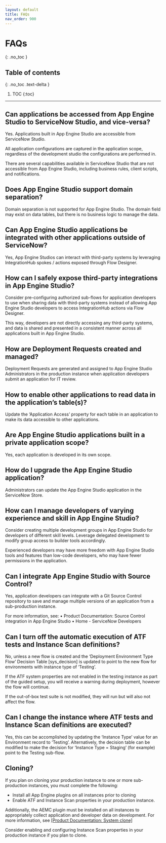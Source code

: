 ```yaml
---
layout: default
title: FAQs
nav_order: 900
---
```


# FAQs
{: .no_toc }

## Table of contents
{: .no_toc .text-delta }

1. TOC
{:toc}

---

## Can applications be accessed from App Engine Studio to ServiceNow Studio, and vice-versa?
Yes. Applications built in App Engine Studio are accessible from ServiceNow Studio.

All application configurations are captured in the application scope, regardless of the development studio the configurations are performed in.

There are several capabilities available in ServiceNow Studio that are not accessible from App Engine Studio, including business rules, client scripts, and notifications. 

## Does App Engine Studio support domain separation?
Domain separation is not supported for App Engine Studio. The domain field may exist on data tables, but there is no business logic to manage the data.

## Can App Engine Studio applications be integrated with other applications outside of ServiceNow?
Yes, App Engine Studios can interact with third-party systems by leveraging IntegrationHub spokes / actions exposed through Flow Designer.

## How can I safely expose third-party integrations in App Engine Studio?
Consider pre-configuring authorized sub-flows for application developers to use when sharing data with third-party systems instead of allowing App Engine Studio developers to access IntegrationHub actions via Flow Designer.

This way, developers are not directly accessing any third-party systems, and data is shared and presented in a consistent manner across all applications built in App Engine Studio.

## How are Deployment Requests created and managed?
Deployment Requests are generated and assigned to App Engine Studio Administrators in the production instance when application developers submit an application for IT review.

## How to enable other applications to read data in the application’s table(s)?
Update the ‘Application Access’ property for each table in an application to make its data accessible to other applications.

## Are App Engine Studio applications built in a private application scope?
Yes, each application is developed in its own scope.

## How do I upgrade the App Engine Studio application?
Administrators can update the App Engine Studio application in the ServiceNow Store. 

## How can I manage developers of varying experience and skill in App Engine Studio?
Consider creating multiple development groups in App Engine Studio for developers of different skill levels. Leverage delegated development to modify group access to builder tools accordingly.

Experienced developers may have more freedom with App Engine Studio tools and features than low-code developers, who may have fewer permissions in the application.

## Can I integrate App Engine Studio with Source Control?
Yes, application developers can integrate with a Git Source Control repository to save and manage multiple versions of an application from a sub-production instance.

For more information, see:
• Product Documentation: Source Control integration in App Engine Studio
• Home - ServiceNow Developers

## Can I turn off the automatic execution of ATF tests and Instance Scan definitions?
No, unless a new flow is created and the ‘Deployment Environment Type Flow’ Decision Table [sys_decision] is updated to point to the new flow for environments with instance  type of ‘Testing’.

If the ATF system properties are not enabled in the testing instance as part of the guided setup, you will receive a warning during deployment, however the flow will continue. 

If the out-of-box test suite is not modified, they will run but will also not affect the flow.

## Can I change the instance where ATF tests and Instance Scan definitions are executed?
Yes, this can be accomplished by updating the ‘Instance Type’ value for an Environment record to ‘Testing’. Alternatively, the decision table can be modified to make the decision for ‘Instance Type = Staging’ (for example) point to the Testing sub-flow.

## Cloning? 
If you plan on cloning your production instance to one or more sub-production instances, you must complete the following:
- Install all App Engine plugins on all instances prior to cloning
- Enable ATF and Instance Scan properties in your production instance. 

Additionally, the AEMC plugin must be installed on all instances to appropriately collect application and developer data on development. For more information, see [[Product Documentation: System clone]](https://docs.servicenow.com/csh?topicname=c_SystemClone.html)

Consider enabling and configuring Instance Scan properties in your production instance if you plan to clone.
